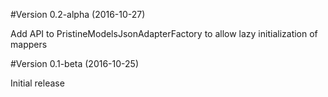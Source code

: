 #Version 0.2-alpha (2016-10-27)

Add API to PristineModelsJsonAdapterFactory to allow lazy initialization of mappers

#Version 0.1-beta (2016-10-25)

Initial release